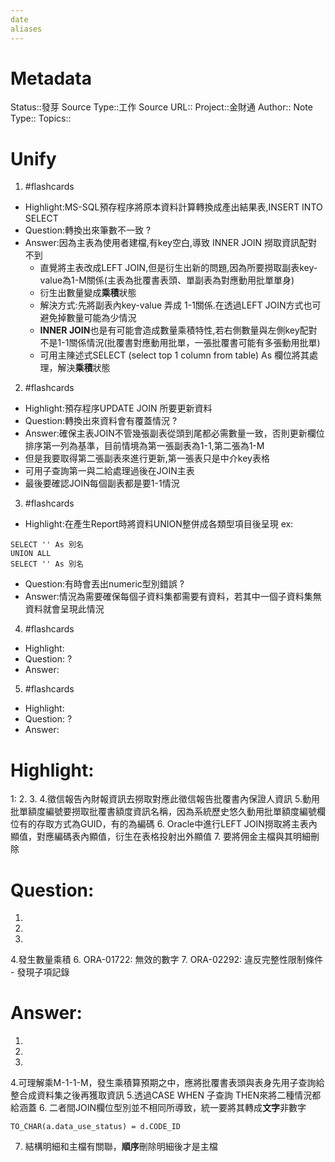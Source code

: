 ```yaml
---
date
aliases
---
```

# Metadata
Status::發芽
Source Type::工作
Source URL::
Project::金財通
Author::
Note Type::
Topics::

# Unify




1. #flashcards 
- Highlight:MS-SQL預存程序將原本資料計算轉換成產出結果表,INSERT INTO SELECT 
- Question:轉換出來筆數不一致
?
- Answer:因為主表為使用者建檔,有key空白,導致 INNER JOIN 撈取資訊配對不到
   - 直覺將主表改成LEFT JOIN,但是衍生出新的問題,因為所要撈取副表key-value為1-M關係(主表為批覆書表頭、單副表為對應動用批單單身)
   - 衍生出數量變成**乘積**狀態
   - 解決方式:先將副表內key-value 弄成 1-1關係.在透過LEFT JOIN方式也可避免掉數量可能為少情況
   - **INNER JOIN**也是有可能會造成數量乘積特性,若右側數量與左側key配對不是1-1關係情況(批覆書對應動用批單，一張批覆書可能有多張動用批單)
   - 可用主陳述式SELECT (select top 1 column from table) As 欄位將其處理，解決**乘積**狀態

2. #flashcards 
- Highlight:預存程序UPDATE JOIN 所要更新資料
- Question:轉換出來資料會有覆蓋情況
?
- Answer:確保主表JOIN不管幾張副表從頭到尾都必需數量一致，否則更新欄位排序第一列為基準，目前情境為第一張副表為1-1,第二張為1-M
- 但是我要取得第二張副表來進行更新,第一張表只是中介key表格
- 可用子查詢第一與二給處理過後在JOIN主表
- 最後要確認JOIN每個副表都是要1-1情況

3. #flashcards 
- Highlight:在產生Report時將資料UNION整併成各類型項目後呈現
ex: 
```
SELECT '' As 別名
UNION ALL
SELECT '' As 別名
```
- Question:有時會丟出numeric型別錯誤
?
- Answer:情況為需要確保每個子資料集都需要有資料，若其中一個子資料集無資料就會呈現此情況

4. #flashcards 
- Highlight:
- Question:
?
- Answer:

5. #flashcards 
- Highlight:
- Question:
?
- Answer:



# Highlight:
1:
2.
3.
4.徵信報告內財報資訊去撈取對應此徵信報告批覆書內保證人資訊
5.動用批單額度編號要撈取批覆書額度資訊名稱，因為系統歷史悠久動用批單額度編號欄位有的存取方式為GUID，有的為編碼
6. Oracle中進行LEFT JOIN撈取將主表內顯值，對應編碼表內顯值，衍生在表格投射出外顯值
7. 要將佣金主檔與其明細刪除
# Question:
1.
2.
3.
4.發生數量乘積
6. ORA-01722: 無效的數字
7. ORA-02292: 違反完整性限制條件 - 發現子項記錄
# Answer:
1.
2.
3.
4.可理解乘M-1-1-M，發生乘積算預期之中，應將批覆書表頭與表身先用子查詢給整合成資料集之後再獲取資訊
5.透過CASE WHEN 子查詢 THEN來將二種情況都給涵蓋
6. 二者間JOIN欄位型別並不相同所導致，統一要將其轉成**文字**非數字
```
TO_CHAR(a.data_use_status) = d.CODE_ID
```
7. 結構明細和主檔有關聯，**順序**刪除明細後才是主檔